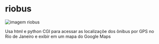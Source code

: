 # riobus

![imagem riobus](http://carlosfelix.pythonanywhere.com/static/riobus.png)

Usa html e python CGI para acessar as localizaçõe dos ônibus por GPS no Rio de Janeiro e exibir em um mapa do Google Maps
